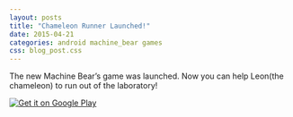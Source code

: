 ```yaml
---
layout: posts
title: "Chameleon Runner Launched!"
date: 2015-04-21
categories: android machine_bear games
css: blog_post.css
---
```


The new Machine Bear’s game was launched. Now you can help Leon(the chameleon) to run out of the laboratory!

<a href='https://play.google.com/store/apps/details?id=com.yourname.camaleaorunner&pcampaignid=MKT-Other-global-all-co-prtnr-py-PartBadge-Mar2515-1'><img alt='Get it on Google Play' src='https://play.google.com/intl/en_us/badges/images/generic/en_badge_web_generic.png'/></a>